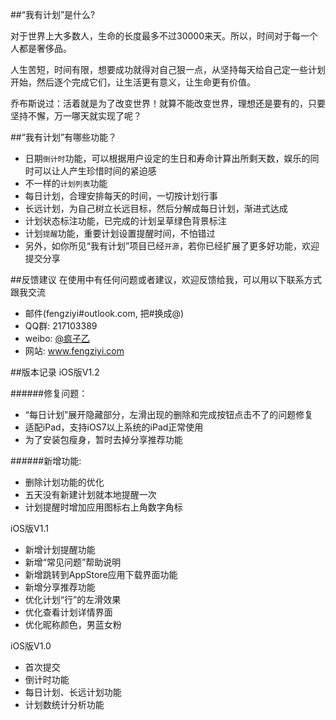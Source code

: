 ##“我有计划”是什么?

对于世界上大多数人，生命的长度最多不过30000来天。所以，时间对于每一个人都是奢侈品。

人生苦短，时间有限，想要成功就得对自己狠一点，从坚持每天给自己定一些计划开始，然后逐个完成它们，让生活更有意义，让生命更有价值。

乔布斯说过：活着就是为了改变世界！就算不能改变世界，理想还是要有的，只要坚持不懈，万一哪天就实现了呢？

##“我有计划”有哪些功能？

* 日期`倒计时`功能，可以根据用户设定的生日和寿命计算出所剩天数，娱乐的同时可以让人产生珍惜时间的紧迫感
* 不一样的`计划列表`功能
*  每日计划，合理安排每天的时间，一切按计划行事
*  长远计划，为自己树立长远目标，然后分解成每日计划，渐进式达成
* 计划状态标注功能，已完成的计划呈草绿色背景标注
* 计划`提醒`功能，重要计划设置提醒时间，不怕错过
* 另外，如你所见“我有计划”项目已经`开源`，若你已经扩展了更多好功能，欢迎提交分享

##反馈建议
在使用中有任何问题或者建议，欢迎反馈给我，可以用以下联系方式跟我交流

* 邮件(fengziyi#outlook.com, 把#换成@)
* QQ群: 217103389
* weibo: [@疯子乙](http://weibo.com/zealfung)
* 网站: www.fengziyi.com

##版本记录
iOS版V1.2

######修复问题：
* “每日计划”展开隐藏部分，左滑出现的删除和完成按钮点击不了的问题修复
* 适配iPad，支持iOS7以上系统的iPad正常使用
* 为了安装包瘦身，暂时去掉分享推荐功能

######新增功能:
* 删除计划功能的优化
* 五天没有新建计划就本地提醒一次
* 计划提醒时增加应用图标右上角数字角标

iOS版V1.1

* 新增计划提醒功能
* 新增“常见问题”帮助说明
* 新增跳转到AppStore应用下载界面功能
* 新增分享推荐功能
* 优化计划“行”的左滑效果
* 优化查看计划详情界面
* 优化昵称颜色，男蓝女粉

iOS版V1.0

* 首次提交
* 倒计时功能
* 每日计划、长远计划功能
* 计划数统计分析功能
